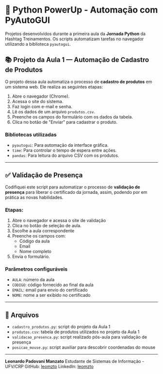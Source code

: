 # 🐍 Python PowerUp - Automação com PyAutoGUI

Projetos desenvolvidos durante a primeira aula da **Jornada Python** da Hashtag Treinamentos. Os scripts automatizam tarefas no navegador utilizando a biblioteca `pyautogui`.

## 📚 Projeto da Aula 1 — Automação de Cadastro de Produtos

O projeto dessa aula automatiza o processo de **cadastro de produtos** em um sistema web. Ele realiza as seguintes etapas:

1. Abre o navegador (Chrome).
2. Acessa o site do sistema.
3. Faz login com e-mail e senha.
4. Lê os dados de um arquivo `produtos.csv`.
5. Preenche os campos do formulário com os dados da tabela.
6. Clica no botão de "Enviar" para cadastrar o produto.

### Bibliotecas utilizadas

- `pyautogui`: Para automação da interface gráfica.
- `time`: Para controlar o tempo de espera entre ações.
- `pandas`: Para leitura do arquivo CSV com os produtos.

---

## ✅ Validação de Presença

Codifiquei este script para automatizar o processo de **validação de presença** para liberar o certificado da jornada, assim, podendo por em prática as novas habilidades.

### Etapas:

1. Abre o navegador e acessa o site de validação
2. Clica no botão de seleção de aula.
3. Escolhe a aula correspondente
4. Preenche os campos com:
   - Código da aula
   - Email
   - Nome completo
5. Envia o formulário.

### Parâmetros configuráveis

- `AULA`: número da aula
- `CODIGO`: código fornecido ao final da aula
- `EMAIL`: email para envio do certificado
- `NOME`: nome a ser exibido no certificado

---

## 📁 Arquivos

- `cadastro_produtos.py`: script do projeto da Aula 1
- `produtos.csv`: tabela de produtos utilizados no projeto da Aula 1
- `validacao_presenca.py`: script realizado pós-aula para validação de presença
- `posicao_mouse.py`: script auxiliar para descobrir coordenadas do mouse

---

**Leonardo Padovani Manzato**
Estudante de Sistemas de Informação - UFV/CRP
GitHub: [leomzto](https://github.com/leomzto)
LinkedIn: [leomzto](https://linkedin.com/in/leomzto/)

